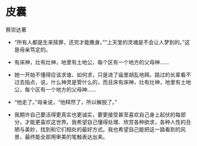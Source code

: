 # 皮囊

蔡崇达著

* “所有人都是生来赎罪，还完才能撒身。”“上天堂的灵魂是不会让人梦到的。”这是母亲笃定的。

* 有床神，灶有灶神，地里有土地公，每个区有一个地方的父母神……
* 她一开始不懂得应该求谁、如何求，只是进了庙里胡乱地拜。路过的长辈看不过去指点，说，什么神灵是管什么的，而且床有床神，灶有灶神，地里有土地公，每个区有一个地方的父母神……
* “他走了。”母亲说，“他释然了，所以解脱了。”
* 我期许自己要活得更真实也更诚实，要更接受甚至喜欢自己身上起伏的每部分，才能更喜欢这世界。我希望自己懂得处理、欣赏各种欲求，各种人性的丑陋与美妙，找到和它们相处的最好方式。我也希望自己能把这一路看到的风景，最终能全部用审美的笔触表达出来。

